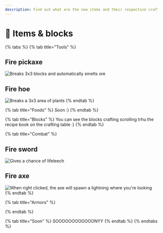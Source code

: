 ```yaml
---
description: Find out what are the new items and their respective crafts!
---
```


# 🧊 Items & blocks

{% tabs %}
{% tab title="Tools" %}
## Fire pickaxe

![Breaks 3x3 blocks and automatically smelts ore](../.gitbook/assets/Screenshot\_23.png)

## Fire hoe

![Breaks a 3x3 area of plants](../.gitbook/assets/Screenshot\_25.png)
{% endtab %}

{% tab title="Foods" %}
Soon :)
{% endtab %}

{% tab title="Blocks" %}
You can see the blocks crafting scrolling trhu the recipe book on the crafting table :)
{% endtab %}

{% tab title="Combat" %}
## Fire sword

![Gives a chance of lifeleech](../.gitbook/assets/Screenshot\_26.png)

## Fire axe

![When right clicked, the axe will spawn a lightning where you're looking](../.gitbook/assets/Screenshot\_24.png)
{% endtab %}

{% tab title="Armors" %}

{% endtab %}

{% tab title="Soon" %}
SOOOOOOOOOOOONYY
{% endtab %}
{% endtabs %}

